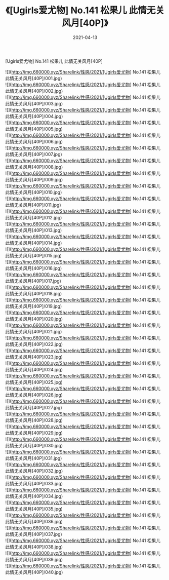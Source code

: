 ﻿---
layout: post
title:  《[Ugirls爱尤物] No.141 松果儿 此情无关风月[40P]》
date:   2021-04-13
img: http://img.660000.xyz/Sharelink/性感/2021/[Ugirls爱尤物] No.141 松果儿 此情无关风月[40P]/000.jpg
categories: [美女, 清纯, 唯美]
---

[Ugirls爱尤物] No.141 松果儿 此情无关风月[40P]

  ![](http://img.660000.xyz/Sharelink/性感/2021/[Ugirls爱尤物] No.141 松果儿 此情无关风月[40P]/001.jpg) <br> ![](http://img.660000.xyz/Sharelink/性感/2021/[Ugirls爱尤物] No.141 松果儿 此情无关风月[40P]/002.jpg) <br> ![](http://img.660000.xyz/Sharelink/性感/2021/[Ugirls爱尤物] No.141 松果儿 此情无关风月[40P]/003.jpg) <br> ![](http://img.660000.xyz/Sharelink/性感/2021/[Ugirls爱尤物] No.141 松果儿 此情无关风月[40P]/004.jpg) <br> ![](http://img.660000.xyz/Sharelink/性感/2021/[Ugirls爱尤物] No.141 松果儿 此情无关风月[40P]/005.jpg) <br> ![](http://img.660000.xyz/Sharelink/性感/2021/[Ugirls爱尤物] No.141 松果儿 此情无关风月[40P]/006.jpg) <br> ![](http://img.660000.xyz/Sharelink/性感/2021/[Ugirls爱尤物] No.141 松果儿 此情无关风月[40P]/007.jpg) <br> ![](http://img.660000.xyz/Sharelink/性感/2021/[Ugirls爱尤物] No.141 松果儿 此情无关风月[40P]/008.jpg) <br> ![](http://img.660000.xyz/Sharelink/性感/2021/[Ugirls爱尤物] No.141 松果儿 此情无关风月[40P]/009.jpg) <br> ![](http://img.660000.xyz/Sharelink/性感/2021/[Ugirls爱尤物] No.141 松果儿 此情无关风月[40P]/010.jpg) <br> ![](http://img.660000.xyz/Sharelink/性感/2021/[Ugirls爱尤物] No.141 松果儿 此情无关风月[40P]/011.jpg) <br> ![](http://img.660000.xyz/Sharelink/性感/2021/[Ugirls爱尤物] No.141 松果儿 此情无关风月[40P]/012.jpg) <br> ![](http://img.660000.xyz/Sharelink/性感/2021/[Ugirls爱尤物] No.141 松果儿 此情无关风月[40P]/013.jpg) <br> ![](http://img.660000.xyz/Sharelink/性感/2021/[Ugirls爱尤物] No.141 松果儿 此情无关风月[40P]/014.jpg) <br> ![](http://img.660000.xyz/Sharelink/性感/2021/[Ugirls爱尤物] No.141 松果儿 此情无关风月[40P]/015.jpg) <br> ![](http://img.660000.xyz/Sharelink/性感/2021/[Ugirls爱尤物] No.141 松果儿 此情无关风月[40P]/016.jpg) <br> ![](http://img.660000.xyz/Sharelink/性感/2021/[Ugirls爱尤物] No.141 松果儿 此情无关风月[40P]/017.jpg) <br> ![](http://img.660000.xyz/Sharelink/性感/2021/[Ugirls爱尤物] No.141 松果儿 此情无关风月[40P]/018.jpg) <br> ![](http://img.660000.xyz/Sharelink/性感/2021/[Ugirls爱尤物] No.141 松果儿 此情无关风月[40P]/019.jpg) <br> ![](http://img.660000.xyz/Sharelink/性感/2021/[Ugirls爱尤物] No.141 松果儿 此情无关风月[40P]/020.jpg) <br> ![](http://img.660000.xyz/Sharelink/性感/2021/[Ugirls爱尤物] No.141 松果儿 此情无关风月[40P]/021.jpg) <br> ![](http://img.660000.xyz/Sharelink/性感/2021/[Ugirls爱尤物] No.141 松果儿 此情无关风月[40P]/022.jpg) <br> ![](http://img.660000.xyz/Sharelink/性感/2021/[Ugirls爱尤物] No.141 松果儿 此情无关风月[40P]/023.jpg) <br> ![](http://img.660000.xyz/Sharelink/性感/2021/[Ugirls爱尤物] No.141 松果儿 此情无关风月[40P]/024.jpg) <br> ![](http://img.660000.xyz/Sharelink/性感/2021/[Ugirls爱尤物] No.141 松果儿 此情无关风月[40P]/025.jpg) <br> ![](http://img.660000.xyz/Sharelink/性感/2021/[Ugirls爱尤物] No.141 松果儿 此情无关风月[40P]/026.jpg) <br> ![](http://img.660000.xyz/Sharelink/性感/2021/[Ugirls爱尤物] No.141 松果儿 此情无关风月[40P]/027.jpg) <br> ![](http://img.660000.xyz/Sharelink/性感/2021/[Ugirls爱尤物] No.141 松果儿 此情无关风月[40P]/028.jpg) <br> ![](http://img.660000.xyz/Sharelink/性感/2021/[Ugirls爱尤物] No.141 松果儿 此情无关风月[40P]/029.jpg) <br> ![](http://img.660000.xyz/Sharelink/性感/2021/[Ugirls爱尤物] No.141 松果儿 此情无关风月[40P]/030.jpg) <br> ![](http://img.660000.xyz/Sharelink/性感/2021/[Ugirls爱尤物] No.141 松果儿 此情无关风月[40P]/031.jpg) <br> ![](http://img.660000.xyz/Sharelink/性感/2021/[Ugirls爱尤物] No.141 松果儿 此情无关风月[40P]/032.jpg) <br> ![](http://img.660000.xyz/Sharelink/性感/2021/[Ugirls爱尤物] No.141 松果儿 此情无关风月[40P]/033.jpg) <br> ![](http://img.660000.xyz/Sharelink/性感/2021/[Ugirls爱尤物] No.141 松果儿 此情无关风月[40P]/034.jpg) <br> ![](http://img.660000.xyz/Sharelink/性感/2021/[Ugirls爱尤物] No.141 松果儿 此情无关风月[40P]/035.jpg) <br> ![](http://img.660000.xyz/Sharelink/性感/2021/[Ugirls爱尤物] No.141 松果儿 此情无关风月[40P]/036.jpg) <br> ![](http://img.660000.xyz/Sharelink/性感/2021/[Ugirls爱尤物] No.141 松果儿 此情无关风月[40P]/037.jpg) <br> ![](http://img.660000.xyz/Sharelink/性感/2021/[Ugirls爱尤物] No.141 松果儿 此情无关风月[40P]/038.jpg) <br> ![](http://img.660000.xyz/Sharelink/性感/2021/[Ugirls爱尤物] No.141 松果儿 此情无关风月[40P]/039.jpg) <br> ![](http://img.660000.xyz/Sharelink/性感/2021/[Ugirls爱尤物] No.141 松果儿 此情无关风月[40P]/040.jpg) <br>